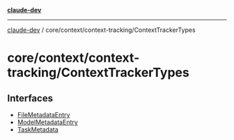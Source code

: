 [**claude-dev**](../../../../README.md)

***

[claude-dev](../../../../README.md) / core/context/context-tracking/ContextTrackerTypes

# core/context/context-tracking/ContextTrackerTypes

## Interfaces

- [FileMetadataEntry](interfaces/FileMetadataEntry.md)
- [ModelMetadataEntry](interfaces/ModelMetadataEntry.md)
- [TaskMetadata](interfaces/TaskMetadata.md)
